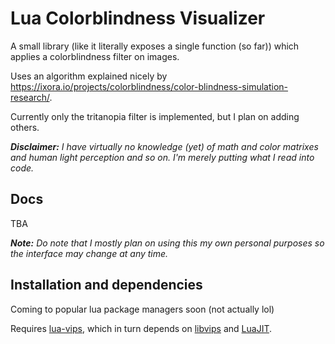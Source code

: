 # Lua Colorblindness Visualizer

A small library (like it literally exposes a single function (so far)) which applies a colorblindness filter on images.

Uses an algorithm explained nicely by https://ixora.io/projects/colorblindness/color-blindness-simulation-research/.


Currently only the tritanopia filter is implemented, but I plan on adding others.

***Disclaimer:** I have virtually no knowledge (yet) of math and color matrixes and human light perception and so on. I'm merely putting what I read into code.*



## Docs

TBA

***Note:** Do note that I mostly plan on using this my own personal purposes so the interface may change at any time.*



## Installation and dependencies

Coming to popular lua package managers soon (not actually lol)

Requires [lua-vips](https://github.com/libvips/lua-vips), which in turn depends on [libvips](http://libvips.github.io/libvips) and [LuaJIT](https://luajit.org/).